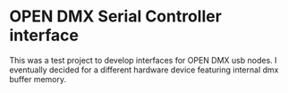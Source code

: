 OPEN DMX Serial Controller interface
====================
This was a test project to develop interfaces for OPEN DMX usb nodes.
I eventually decided for a different hardware device featuring internal dmx buffer memory.
